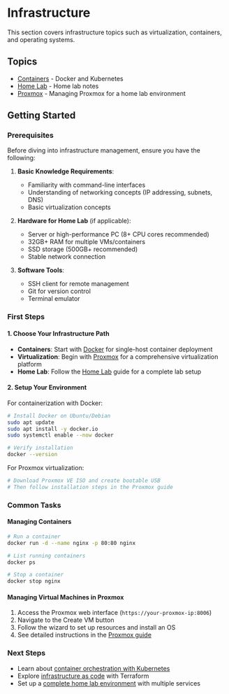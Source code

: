 # Infrastructure

This section covers infrastructure topics such as virtualization, containers, and operating systems.

## Topics

- [Containers](containers/index.md) - Docker and Kubernetes
- [Home Lab](homelab/index.md) - Home lab notes
- [Proxmox](proxmox/index.md) - Managing Proxmox for a home lab environment

## Getting Started

### Prerequisites

Before diving into infrastructure management, ensure you have the following:

1. **Basic Knowledge Requirements**:
   - Familiarity with command-line interfaces
   - Understanding of networking concepts (IP addressing, subnets, DNS)
   - Basic virtualization concepts

2. **Hardware for Home Lab** (if applicable):
   - Server or high-performance PC (8+ CPU cores recommended)
   - 32GB+ RAM for multiple VMs/containers
   - SSD storage (500GB+ recommended)
   - Stable network connection

3. **Software Tools**:
   - SSH client for remote management
   - Git for version control
   - Terminal emulator

### First Steps

#### 1. Choose Your Infrastructure Path

- **Containers**: Start with [Docker](containers/docker/index.md) for single-host container deployment
- **Virtualization**: Begin with [Proxmox](proxmox/index.md) for a comprehensive virtualization platform
- **Home Lab**: Follow the [Home Lab](homelab/index.md) guide for a complete lab setup

#### 2. Setup Your Environment

For containerization with Docker:

```bash
# Install Docker on Ubuntu/Debian
sudo apt update
sudo apt install -y docker.io
sudo systemctl enable --now docker

# Verify installation
docker --version
```

For Proxmox virtualization:

```bash
# Download Proxmox VE ISO and create bootable USB
# Then follow installation steps in the Proxmox guide
```

### Common Tasks

#### Managing Containers

```bash
# Run a container
docker run -d --name nginx -p 80:80 nginx

# List running containers
docker ps

# Stop a container
docker stop nginx
```

#### Managing Virtual Machines in Proxmox

1. Access the Proxmox web interface (`https://your-proxmox-ip:8006`)
2. Navigate to the Create VM button
3. Follow the wizard to set up resources and install an OS
4. See detailed instructions in the [Proxmox guide](proxmox/index.md)

### Next Steps

- Learn about [container orchestration with Kubernetes](containers/kubernetes/index.md)
- Explore [infrastructure as code](containers/terraform/index.md) with Terraform
- Set up a [complete home lab environment](homelab/index.md) with multiple services

